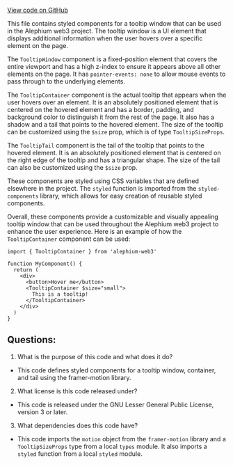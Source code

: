 [View code on GitHub](https://github.com/alephium/alephium-web3/packages/web3-react/src/components/Common/Tooltip/styles.ts)

This file contains styled components for a tooltip window that can be used in the Alephium web3 project. The tooltip window is a UI element that displays additional information when the user hovers over a specific element on the page. 

The `TooltipWindow` component is a fixed-position element that covers the entire viewport and has a high z-index to ensure it appears above all other elements on the page. It has `pointer-events: none` to allow mouse events to pass through to the underlying elements. 

The `TooltipContainer` component is the actual tooltip that appears when the user hovers over an element. It is an absolutely positioned element that is centered on the hovered element and has a border, padding, and background color to distinguish it from the rest of the page. It also has a shadow and a tail that points to the hovered element. The size of the tooltip can be customized using the `$size` prop, which is of type `TooltipSizeProps`. 

The `TooltipTail` component is the tail of the tooltip that points to the hovered element. It is an absolutely positioned element that is centered on the right edge of the tooltip and has a triangular shape. The size of the tail can also be customized using the `$size` prop. 

These components are styled using CSS variables that are defined elsewhere in the project. The `styled` function is imported from the `styled-components` library, which allows for easy creation of reusable styled components. 

Overall, these components provide a customizable and visually appealing tooltip window that can be used throughout the Alephium web3 project to enhance the user experience. Here is an example of how the `TooltipContainer` component can be used:

```
import { TooltipContainer } from 'alephium-web3'

function MyComponent() {
  return (
    <div>
      <button>Hover me</button>
      <TooltipContainer $size="small">
        This is a tooltip!
      </TooltipContainer>
    </div>
  )
}
```
## Questions: 
 1. What is the purpose of this code and what does it do?
- This code defines styled components for a tooltip window, container, and tail using the framer-motion library.

2. What license is this code released under?
- This code is released under the GNU Lesser General Public License, version 3 or later.

3. What dependencies does this code have?
- This code imports the `motion` object from the `framer-motion` library and a `TooltipSizeProps` type from a local `types` module. It also imports a `styled` function from a local `styled` module.